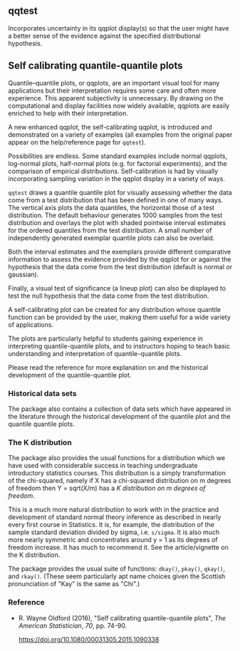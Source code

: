 ## qqtest

Incorporates uncertainty in its qqplot display(s) so that the user might have a better sense of the evidence against the specified distributional hypothesis. 
    
    
## Self calibrating quantile-quantile plots

Quantile–quantile plots, or qqplots, are an important visual tool for many applications but their interpretation requires some care and often more experience. This apparent subjectivity is unnecessary. By drawing on the computational and display facilities now widely available, qqplots are easily enriched to help with their interpretation. 

A new enhanced qqplot, the self-calibrating qqplot, is introduced and demonstrated on a variety of examples (all examples from the original paper appear on the help/reference page for `qqtest`).

Possibilities are endless.  Some standard examples include normal qqplots, log-normal plots, half-normal plots (e.g. for factorial experiments), and the comparison of empirical distributions. Self-calibration is had by visually incorporating sampling variation in the qqplot display in a variety of ways. 

`qqtest` draws a quantile quantile plot for visually assessing whether the data come from a test distribution that has been defined in one of many ways.   The vertical axis plots the data quantiles, the horizontal those of a test distribution. The default behaviour generates 1000 samples from the test distribution and overlays the plot with shaded pointwise interval estimates for the ordered quantiles from the test distribution.  A small number of independently generated exemplar quantile plots can also be overlaid. 
    
Both the interval estimates and the exemplars provide different comparative information to assess the evidence provided by the qqplot for or against the hypothesis that the data come from the test distribution (default is normal or gaussian).  
    
Finally, a visual test of significance (a lineup plot) can also be displayed to test the null hypothesis that the data come from the test distribution.

A self-calibrating plot can be created for any distribution whose quantile function can be provided by the user, making them useful for a wide variety of applications.

The plots are particularly helpful to students gaining experience in interpreting quantile-quantile plots, and to instructors hoping to teach basic understanding and interpretation of quantile-quantile plots.

Please read the reference for more explanation on and the historical development of the quantile-quantile plot.


### Historical data sets

The package also contains a collection of data sets which have appeared in the literature through the historical development of the quantile plot and the quantile quantile plots.

### The K distribution

The package also provides the usual functions for a distribution which we have used with considerable success in teaching undergraduate introductory statistics courses.  This distribution is a simply transformation of the chi-squared, namely if X has a chi-squared distribution on m degrees of freedom then Y = sqrt(X/m) has a *K distribution on m degrees of freedom*.

This is a much more natural distribution to work with in the practice and development of standard normal theory inference as described in nearly every first course in Statistics.  It is, for example, the distribution of the sample standard deviation  divided by sigma, i.e. `s/sigma`.  It is also much more nearly symmetric and concentrates around y = 1 as its degrees of freedom increase.  It has much to recommend it.  See the article/vignette on the K distribution.  

The package provides the usual suite of functions: `dkay()`, `pkay()`, `qkay()`, and `rkay()`.
(These seem particularly apt name choices given the Scottish pronunciation of "Kay" is the same as "Chi".)

### Reference

- R. Wayne Oldford  (2016), "Self calibrating quantile-quantile plots", *The American Statistician*, *70*, pp. 74-90.

    https://doi.org/10.1080/00031305.2015.1090338